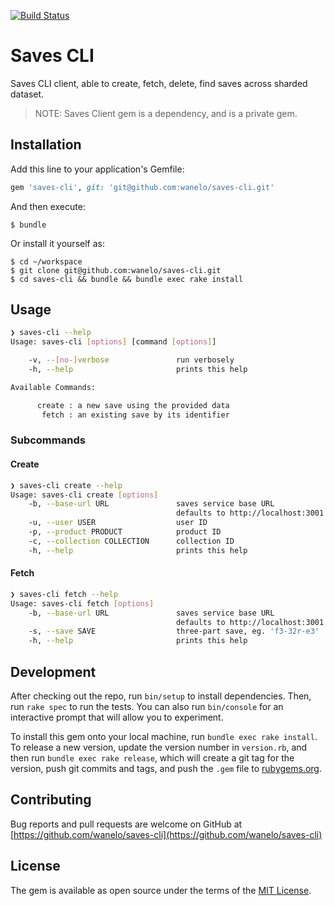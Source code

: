 [![Build Status](https://travis-ci.org/kigster/saves-cli.svg?branch=master)](https://travis-ci.org/kigster/saves-cli)

# Saves CLI

Saves CLI client, able to create, fetch, delete, find saves across sharded dataset.

> NOTE: Saves Client gem is a dependency, and is a private gem.

## Installation

Add this line to your application's Gemfile:

```ruby
gem 'saves-cli', git: 'git@github.com:wanelo/saves-cli.git'
```

And then execute:

    $ bundle

Or install it yourself as:

    $ cd ~/workspace
    $ git clone git@github.com:wanelo/saves-cli.git
    $ cd saves-cli && bundle && bundle exec rake install

## Usage

```bash
❯ saves-cli --help
Usage: saves-cli [options] [command [options]]

    -v, --[no-]verbose               run verbosely
    -h, --help                       prints this help

Available Commands:

      create : a new save using the provided data
       fetch : an existing save by its identifier
```

### Subcommands

#### Create

```bash
❯ saves-cli create --help
Usage: saves-cli create [options]
    -b, --base-url URL               saves service base URL
                                     defaults to http://localhost:3001
    -u, --user USER                  user ID
    -p, --product PRODUCT            product ID
    -c, --collection COLLECTION      collection ID
    -h, --help                       prints this help
```

#### Fetch

```bash
❯ saves-cli fetch --help
Usage: saves-cli fetch [options]
    -b, --base-url URL               saves service base URL
                                     defaults to http://localhost:3001
    -s, --save SAVE                  three-part save, eg. 'f3-32r-e3'
    -h, --help                       prints this help
```    

## Development

After checking out the repo, run `bin/setup` to install dependencies. Then, run `rake spec` to run the tests. You can also run `bin/console` for an interactive prompt that will allow you to experiment.

To install this gem onto your local machine, run `bundle exec rake install`. To release a new version, update the version number in `version.rb`, and then run `bundle exec rake release`, which will create a git tag for the version, push git commits and tags, and push the `.gem` file to [rubygems.org](https://rubygems.org).

## Contributing

Bug reports and pull requests are welcome on GitHub at [https://github.com/wanelo/saves-cli](https://github.com/wanelo/saves-cli)

## License

The gem is available as open source under the terms of the [MIT License](http://opensource.org/licenses/MIT).

